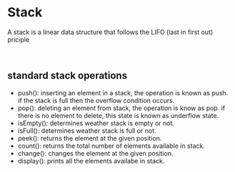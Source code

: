 # Stack
<p>A stack is a linear data structure that follows the LIFO (last in first out) priciple</p><br>

## standard stack operations
- push(): inserting an element in a stack, the operation is known as push. if the stack is full then the overflow condition occurs.
- pop(): deleting an element from stack, the operation is know as pop. if there is no element to delete, this state is known as underflow state.
- isEmpty(): determines weather stack is empty or not.
- isFull(): determines weather stack is full or not.
- peek(): returns the element at the given position.
- count(): returns the total number of elements available in stack.
- change(): changes the element at the given position.
- display(): prints all the elements availabe in stack.

